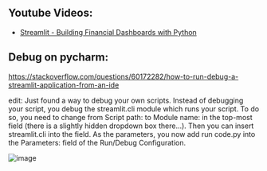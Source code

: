 ## Youtube Videos:
  * [Streamlit - Building Financial Dashboards with Python](https://www.youtube.com/watch?v=0ESc1bh3eIg)

## Debug on pycharm:

https://stackoverflow.com/questions/60172282/how-to-run-debug-a-streamlit-application-from-an-ide

  edit: Just found a way to debug your own scripts. Instead of debugging your script, you debug the streamlit.cli module which runs your script. To do so, you need to change from Script path: to Module name: in the top-most field (there is a slightly hidden dropdown box there...). Then you can insert streamlit.cli into the field. As the parameters, you now add run code.py into the Parameters: field of the Run/Debug Configuration. 

![image](https://i.stack.imgur.com/rePKV.png)
